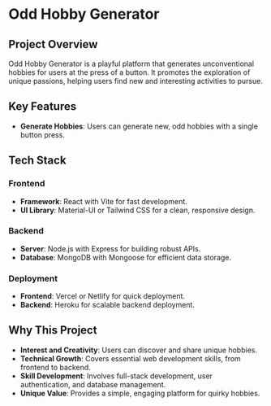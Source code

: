 # Odd Hobby Generator

## Project Overview
Odd Hobby Generator is a playful platform that generates unconventional hobbies for users at the press of a button. It promotes the exploration of unique passions, helping users find new and interesting activities to pursue.

## Key Features
- **Generate Hobbies**: Users can generate new, odd hobbies with a single button press.

## Tech Stack

### Frontend
- **Framework**: React with Vite for fast development.
- **UI Library**: Material-UI or Tailwind CSS for a clean, responsive design.

### Backend
- **Server**: Node.js with Express for building robust APIs.
- **Database**: MongoDB with Mongoose for efficient data storage.


### Deployment
- **Frontend**: Vercel or Netlify for quick deployment.
- **Backend**: Heroku for scalable backend deployment.

## Why This Project
- **Interest and Creativity**: Users can discover and share unique hobbies.
- **Technical Growth**: Covers essential web development skills, from frontend to backend.
- **Skill Development**: Involves full-stack development, user authentication, and database management.
- **Unique Value**: Provides a simple, engaging platform for quirky hobbies.

